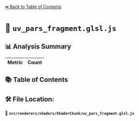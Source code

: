 [⬅️ Back to Table of Contents](../../../../index.md)

# 📄 `uv_pars_fragment.glsl.js`

## 📊 Analysis Summary

| Metric | Count |
|--------|-------|

## 📚 Table of Contents


## 🛠️ File Location:
📂 **`src/renderers/shaders/ShaderChunk/uv_pars_fragment.glsl.js`**